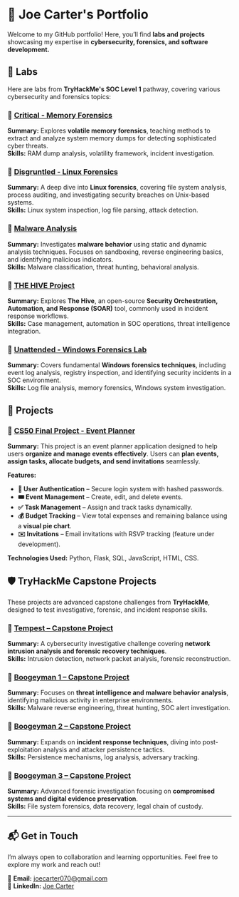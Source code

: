 # 🦉 Joe Carter's Portfolio

Welcome to my GitHub portfolio! Here, you’ll find **labs and projects** showcasing my expertise in **cybersecurity, forensics, and software development.**  

## 📝 Labs

Here are labs from **TryHackMe's SOC Level 1** pathway, covering various cybersecurity and forensics topics:

### 📄 [Critical - Memory Forensics](Labs/Critical_Memory_Forensics.pdf)
**Summary:** Explores **volatile memory forensics**, teaching methods to extract and analyze system memory dumps for detecting sophisticated cyber threats.  
**Skills:** RAM dump analysis, volatility framework, incident investigation.  

### 📄 [Disgruntled - Linux Forensics](Labs/Disgruntled_Linux_Forensics.pdf)
**Summary:** A deep dive into **Linux forensics**, covering file system analysis, process auditing, and investigating security breaches on Unix-based systems.  
**Skills:** Linux system inspection, log file parsing, attack detection.  

### 📄 [Malware Analysis](Labs/Malware_Analysis.pdf)
**Summary:** Investigates **malware behavior** using static and dynamic analysis techniques. Focuses on sandboxing, reverse engineering basics, and identifying malicious indicators.  
**Skills:** Malware classification, threat hunting, behavioral analysis.  

### 📄 [THE HIVE Project](Labs/THE_HIVE_Project.pdf)
**Summary:** Explores **The Hive**, an open-source **Security Orchestration, Automation, and Response (SOAR)** tool, commonly used in incident response workflows.  
**Skills:** Case management, automation in SOC operations, threat intelligence integration.  

### 📄 [Unattended - Windows Forensics Lab](Labs/Unattended_Windows_Forensics_Lab.pdf)
**Summary:** Covers fundamental **Windows forensics techniques**, including event log analysis, registry inspection, and identifying security incidents in a SOC environment.  
**Skills:** Log file analysis, memory forensics, Windows system investigation.  


## 🚀 Projects  

### 📌 [CS50 Final Project - Event Planner](https://github.com/me50/joecarter070)  
**Summary:** This project is an event planner application designed to help users **organize and manage events effectively**. Users can **plan events, assign tasks, allocate budgets, and send invitations** seamlessly.  

**Features:**  
- **🔐 User Authentication** – Secure login system with hashed passwords.  
- **🎟 Event Management** – Create, edit, and delete events.  
- **✅ Task Management** – Assign and track tasks dynamically.  
- **💰 Budget Tracking** – View total expenses and remaining balance using a **visual pie chart**.  
- **✉️ Invitations** – Email invitations with RSVP tracking (feature under development).  

**Technologies Used:** Python, Flask, SQL, JavaScript, HTML, CSS.  

## 🛡️ TryHackMe Capstone Projects  

These projects are advanced capstone challenges from **TryHackMe**, designed to test investigative, forensic, and incident response skills.  

### 📄 [Tempest – Capstone Project](Projects/Tempest_Capstone_Project.pdf)  
**Summary:** A cybersecurity investigative challenge covering **network intrusion analysis and forensic recovery techniques**.  
**Skills:** Intrusion detection, network packet analysis, forensic reconstruction.  

### 📄 [Boogeyman 1 – Capstone Project](Projects/Boogeyman1_Capstone_Project.pdf)  
**Summary:** Focuses on **threat intelligence and malware behavior analysis**, identifying malicious activity in enterprise environments.  
**Skills:** Malware reverse engineering, threat hunting, SOC alert investigation.  

### 📄 [Boogeyman 2 – Capstone Project](Projects/Boogeyman2_Capstone_Project.pdf)  
**Summary:** Expands on **incident response techniques**, diving into post-exploitation analysis and attacker persistence tactics.  
**Skills:** Persistence mechanisms, log analysis, adversary tracking.  

### 📄 [Boogeyman 3 – Capstone Project](Projects/Boogeyman3_Capstone_Project.pdf)  
**Summary:** Advanced forensic investigation focusing on **compromised systems and digital evidence preservation**.  
**Skills:** File system forensics, data recovery, legal chain of custody.  

---


## 📬 Get in Touch  
I’m always open to collaboration and learning opportunities. Feel free to explore my work and reach out!  

📧 **Email:** joecarter070@gmail.com  
🔗 **LinkedIn:** [Joe Carter](https://www.linkedin.com/in/joe-carter-468b91332)
